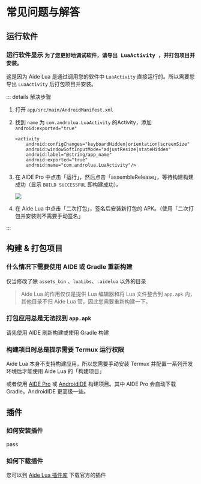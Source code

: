 # 常见问题与解答

## 运行软件

### 运行软件显示 `为了您更好地调试软件，请导出 LuaActivity ，并打包项目并安装。`

这是因为 Aide Lua 是通过调用您的软件中 `LuaActivity` 直接运行的。所以需要您导出 `LuaActivity` 后打包项目并安装。

::: details 解决步骤

1. 打开 `app/src/main/AndroidManifest.xml`
2. 找到 `name` 为 `com.androlua.LuaActivity` 的Activity，添加 `android:exported="true"`
    ``` xml:no-line-numbers{5}
    <activity
        android:configChanges="keyboardHidden|orientation|screenSize"
        android:windowSoftInputMode="adjustResize|stateHidden"
        android:label="@string/app_name"
        android:exported="true"
        android:name="com.androlua.LuaActivity"/>
    ```
3. 在 AIDE Pro 中点击「运行」，然后点击「assembleRelease」，等待构建构建成功（显示 `BUILD SUCCESSFUL` 即构建成功）。

    ![](/images/guide/aide/assemble_release.jpg)

4. 在 Aide Lua 中点击「二次打包」，签名后安装新打包的 APK。（使用「二次打包并安装则不需要手动签名」

:::

## 构建 & 打包项目

### 什么情况下需要使用 AIDE 或 Gradle 重新构建

仅当修改了除 `assets_bin` 、`luaLibs`、`.aidelua` 以外的目录

> Aide Lua 的作用仅仅是提供 Lua 编辑器和将 Lua 文件整合到 `app.apk` 内，其他目录不归 Aide Lua 管，因此您需要重新构建一下。

### 打包应用总是无法找到 `app.apk`

请先使用 AIDE 刷新构建或使用 Gradle 构建

### 构建项目时总是提示需要 Termux 运行权限

Aide Lua 本身不支持构建应用，所以您需要手动安装 Termux 并配置一系列开发环境后才能使用 Aide Lua 的「构建项目」

或者使用 [AIDE Pro](https://www.aidepro.top/) 或 [AndroidIDE](https://androidide.com/) 构建项目。其中 AIDE Pro 会自动下载 Gradle，AndroidIDE 更高级一些。

## 插件

### 如何安装插件

pass

### 如何下载插件

您可以到 [Aide Lua 插件库](https://aidelua.github.io/plugins.html) 下载官方的插件
